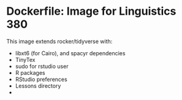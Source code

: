# Dockerfile: Image for Linguistics 380

This image extends rocker/tidyverse with:

- libxt6 (for Cairo), and spacyr dependencies
- TinyTex
- sudo for rstudio user
- R packages
- RStudio preferences
- Lessons directory
-